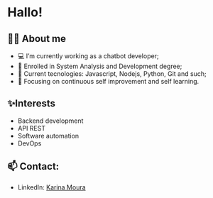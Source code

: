# Hallo!

## 👩‍💻 About me
- 💻 I’m currently working as a chatbot developer;
- 📑 Enrolled in System Analysis and Development degree;
- 🧱 Current tecnologies: Javascript, Nodejs, Python, Git and such;
- 🌱 Focusing on continuous self improvement and self learning.
>


## ✨Interests
- Backend development
- API REST
- Software automation
- DevOps

## 📫 Contact:
- LinkedIn: [Karina Moura](https://linkedin.com/in/kmfra)
